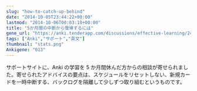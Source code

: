 ```yaml
---
slug: "how-to-catch-up-behind"
date: "2014-10-05T23:44:22+00:00"
lastmod: "2014-10-06T00:03:18+00:00"
title: "5か月間の中断から復帰するには"
gene_url: "https://anki.tenderapp.com/discussions/effective-learning/241-5-months-behind-and-want-to-catch-up"
tags: ["Anki","サポート","英文"]
thumbnail: "stats.png"
Ankigene: "013"
---
```

サポートサイトに、Anki の学習を 5 か月間休んだ方からの相談が寄せられました。寄せられたアドバイスの要点は、スケジュールをリセットしない、新規カードを一時中断する、バックログを隔離して少しずつ取り組むというものです。

